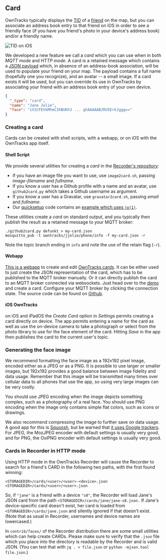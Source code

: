 ## Card

OwnTracks typically displays the [TID](tid.md) of a [friend](friends.md) on the map, but you can associate an address book entry to that friend on iOS in order to see a friendly face (if you have you friend's photo in your device's address book) and/or a friendly name.

![TID on iOS](images/b-ipad-TID-map.png)

We developed a new feature we call a _card_ which you can use when in both _MQTT mode_ and _HTTP mode_. A card is a retained message which contains a [JSON payload](../tech/json.md) which, in absence of an address-book association, will be used to populate your friend on your map. The payload contains a full name (hopefully one you recognize), and an avatar -- a small image. If a card exists it will be used, but you can override its use in OwnTracks by associating your friend with an address book entry of your own device.

```json
{
  "_type": "card",
  "name": "Jane Jolie",
  "face": "iV1CFEVkMhmCIKBUKh3 ... ghAAAAABJRU5ErkJggg=="
}
```

### Creating a card

Cards can be created with shell scripts, with a webapp, or on iOS with the OwnTracks app itself.

#### Shell Script
We provide several utilities for creating a _card_ in the [Recorder's repository](https://github.com/owntracks/recorder/tree/master/contrib/faces):

* If you have an image file you want to use, use `image2card.sh`, passing _image-filename_ and _fullname_.
* If you know a user has a Github profile with a name and an avatar, use `github2card.py` which takes a Github username as argument.
* If you know a user has a Gravatar, use `gravatar2card.sh`, passing _email_ and _fullname_.
* Our [quicksetup](../guide/quicksetup.md) code contains an [example which uses `jo(1)`](https://github.com/owntracks/quicksetup/blob/main/files/mosquitto/janecardpub.sh).

These utilities create a _card_ on standard output, and you typically then publish the result as a retained message to your MQTT broker:

```
./github2card.py defunkt > my-card.json
mosquitto_pub -t owntracks/jjolie/phone/info -f my-card.json -r
```

Note the topic branch ending in `info` and note the use of the retain flag (`-r`).

#### Webapp

[This is a webapp][oc-demo] to create and edit [OwnTracks cards](../features/card.md).
It can be either used to just create the JSON representation of the card, which has to be published to the MQTT broker manually. Or it can directly publish the card to an MQTT broker connected via websockets.
Just head over to the [demo][oc-demo] and create a card. Configure your MQTT broker by clicking the connection state.
The source code can be found on [Github][oc-code].

[oc-demo]: https://avanc.github.io/owntracks-cards/
[oc-code]: https://github.com/avanc/owntracks-cards

#### iOS OwnTracks

on iOS and iPadOS the _Create Card_ option in _Settings_ permits creating a card directly on device. The app permits entering a name for the card as well as use the on-device camera to take a photograph or select from the photo library to use for the face element of the card. Hitting _Save_ in the app then publishes the card to the current user's topic.

### Generating the face image

We recommend formatting the face image as a 192x192 pixel image, encoded either as a JPEG or as a PNG. It is possible to use larger or smaller images, but 192x192 provides a good balance between image fidelity and data usage. Remember that this image will be transmitted many times over cellular data to all phones that use the app, so using very large images can be very costly.

You should use JPEG encoding when the image depicts something complex, such as a photography of a real face. You should use PNG encoding when the image only contains simple flat colors, such as icons or drawings.

We also recommend compressing the image to further save on data usage. A good app for this is [Squoosh](https://squoosh.app/), but be warned that [it uses Google trackers](https://github.com/GoogleChromeLabs/squoosh#privacy). For JPEG, the MozJPEG encoder with default settings is usually very good, and for PNG, the OxiPNG encoder with default settings is usually very good.

### Cards in Recorder in HTTP mode

Using HTTP mode in the OwnTracks Recorder will cause the Recorder to search for a friend's CARD in the following two paths, with the first found winning:

```
<STORAGEDIR>/cards/<user>/<user>-<device>.json
<STORAGEDIR>/cards/<user>/<user>.json
```

So, if `"jane"` is a friend with a device `"s8"`, the Recorder will load Jane's JSON card from the path `<STORAGEDIR>/cards/jane/jane-s8.json.` If Jane's device-specific card doesn't exist, her card is loaded from `<STORAGEDIR>/cards/jane.json` and silently ignored if that doesn't exist. (Note that as usual in Recorder, usernames and device names are lowercased.)

In `contrib/faces/` of the Recorder distribution there are some small utilities which can help create CARDs. Please make sure to verify that the `.json` file which you place into the directory is readable by the Recorder and is valid JSON. (You can test that with `jq . < file.json` or `python -mjson.tool file.json`.)

